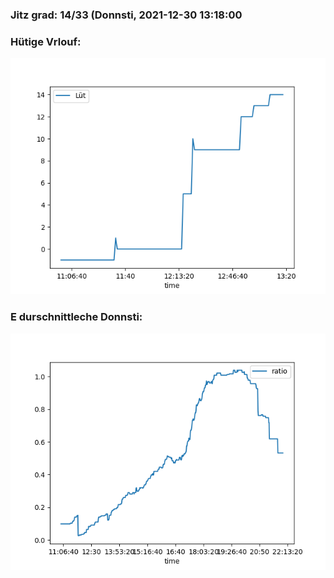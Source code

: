 ### Jitz grad: 14/33 (Donnsti, 2021-12-30 13:18:00

### Hütige Vrlouf:
![Graph](Today.png)

### E durschnittleche Donnsti:
![Graph](Donnsti.png)